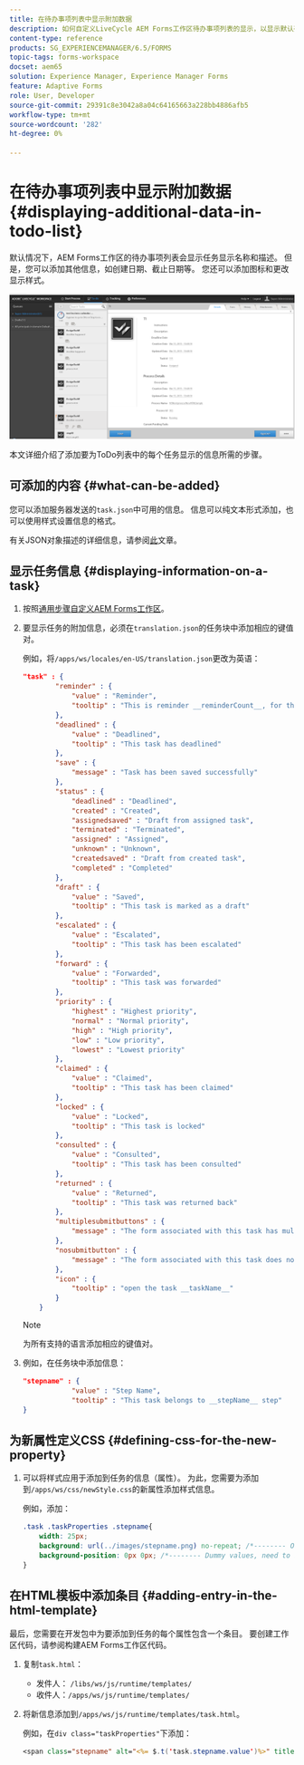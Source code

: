 ```yaml
---
title: 在待办事项列表中显示附加数据
description: 如何自定义LiveCycle AEM Forms工作区待办事项列表的显示，以显示默认列表以外的更多信息。
content-type: reference
products: SG_EXPERIENCEMANAGER/6.5/FORMS
topic-tags: forms-workspace
docset: aem65
solution: Experience Manager, Experience Manager Forms
feature: Adaptive Forms
role: User, Developer
source-git-commit: 29391c8e3042a8a04c64165663a228bb4886afb5
workflow-type: tm+mt
source-wordcount: '282'
ht-degree: 0%

---
```


# 在待办事项列表中显示附加数据{#displaying-additional-data-in-todo-list}

默认情况下，AEM Forms工作区的待办事项列表会显示任务显示名称和描述。 但是，您可以添加其他信息，如创建日期、截止日期等。 您还可以添加图标和更改显示样式。

![查看HTML Workspace的“待办事项”选项卡，其中显示了默认配置](assets/html-todo-list.png)

本文详细介绍了添加要为ToDo列表中的每个任务显示的信息所需的步骤。

## 可添加的内容 {#what-can-be-added}

您可以添加服务器发送的`task.json`中可用的信息。 信息可以纯文本形式添加，也可以使用样式设置信息的格式。

有关JSON对象描述的详细信息，请参阅[此](/help/forms/using/html-workspace-json-object-description.md)文章。

## 显示任务信息 {#displaying-information-on-a-task}

1. 按照[通用步骤自定义AEM Forms工作区](../../forms/using/generic-steps-html-workspace-customization.md)。
1. 要显示任务的附加信息，必须在`translation.json`的任务块中添加相应的键值对。

   例如，将`/apps/ws/locales/en-US/translation.json`更改为英语：

   ```json
   "task" : {
           "reminder" : {
               "value" : "Reminder",
               "tooltip" : "This is reminder __reminderCount__, for this task."
           },
           "deadlined" : {
               "value" : "Deadlined",
               "tooltip" : "This task has deadlined"
           },
           "save" : {
               "message" : "Task has been saved successfully"
           },
           "status" : {
               "deadlined" : "Deadlined",
               "created" : "Created",
               "assignedsaved" : "Draft from assigned task",
               "terminated" : "Terminated",
               "assigned" : "Assigned",
               "unknown" : "Unknown",
               "createdsaved" : "Draft from created task",
               "completed" : "Completed"
           },
           "draft" : {
               "value" : "Saved",
               "tooltip" : "This task is marked as a draft"
           },
           "escalated" : {
               "value" : "Escalated",
               "tooltip" : "This task has been escalated"
           },
           "forward" : {
               "value" : "Forwarded",
               "tooltip" : "This task was forwarded"
           },
           "priority" : {
               "highest" : "Highest priority",
               "normal" : "Normal priority",
               "high" : "High priority",
               "low" : "Low priority",
               "lowest" : "Lowest priority"
           },
           "claimed" : {
               "value" : "Claimed",
               "tooltip" : "This task has been claimed"
           },
           "locked" : {
               "value" : "Locked",
               "tooltip" : "This task is locked"
           },
           "consulted" : {
               "value" : "Consulted",
               "tooltip" : "This task has been consulted"
           },
           "returned" : {
               "value" : "Returned",
               "tooltip" : "This task was returned back"
           },
           "multiplesubmitbuttons" : {
               "message" : "The form associated with this task has multiple submit buttons so the Workspace Complete button will be disabled. Click the appropriate button on the form to submit it."
           },
           "nosubmitbutton" : {
               "message" : "The form associated with this task does not appear to have submit buttons. You may need to upgrade your Adobe Reader version to 9.1 or greater and enable the Reader Submit option in your process."
           },
           "icon" : {
               "tooltip" : "open the task __taskName__"
           }
       }
   ```

   >[!NOTE]
   >
   >为所有支持的语言添加相应的键值对。

1. 例如，在任务块中添加信息：

   ```json
   "stepname" : {
               "value" : "Step Name",
               "tooltip" : "This task belongs to __stepName__ step"
   }
   ```

## 为新属性定义CSS {#defining-css-for-the-new-property}

1. 可以将样式应用于添加到任务的信息（属性）。 为此，您需要为添加到`/apps/ws/css/newStyle.css`的新属性添加样式信息。

   例如，添加：

   ```css
   .task .taskProperties .stepname{
       width: 25px;
       background: url(../images/stepname.png) no-repeat; /*-------- Or just reuse background image / image-sprite defined .task .taskProperties span of style.css---------------------*/
       background-position: 0px 0px; /*-------- Dummy values, need to be configured as per user background image / image-sprite ---------------------*/
   }
   ```

## 在HTML模板中添加条目 {#adding-entry-in-the-html-template}

最后，您需要在开发包中为要添加到任务的每个属性包含一个条目。 要创建工作区代码，请参阅构建AEM Forms工作区代码。

1. 复制`task.html`：

   * 发件人： `/libs/ws/js/runtime/templates/`
   * 收件人：`/apps/ws/js/runtime/templates/`

1. 将新信息添加到`/apps/ws/js/runtime/templates/task.html`。

   例如，在`div class="taskProperties"`下添加：

   ```jsp
   <span class="stepname" alt="<%= $.t('task.stepname.value')%>" title = '<%= $.t("task.stepname.tooltip",{stepName:stepName})%>'/>
   ```
